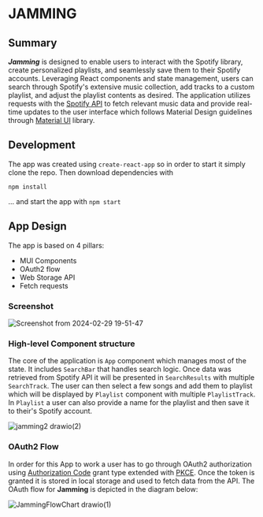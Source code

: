 # JAMMING

## Summary

**_Jamming_** is designed to enable users to interact with the Spotify library, create
personalized playlists, and seamlessly save them to their Spotify accounts. Leveraging React components and state
management, users can search through Spotify's extensive music collection, add tracks to a custom playlist, and
adjust the playlist contents as desired. The application utilizes requests with the
[Spotify API](https://developer.spotify.com/documentation/web-api) to fetch relevant
music data and provide real-time updates to the user interface which follows Material Design guidelines through
[Material UI](https://mui.com/material-ui/getting-started/) library.

## Development

The app was created using `create-react-app` so in order to start it simply clone the repo. Then download
dependencies with

`npm install`

... and start the app with `npm start`

## App Design

The app is based on 4 pillars:

- MUI Components
- OAuth2 flow
- Web Storage API
- Fetch requests

### Screenshot

![Screenshot from 2024-02-29 19-51-47](https://github.com/nowAnia/jamming/assets/152620390/d12575e7-e65f-4233-a5e1-f277fc1ed1e2)


### High-level Component structure

The core of the application is `App` component which manages most of the state. It includes `SearchBar` that handles
search logic. Once data was retrieved from Spotify API it will be presented in `SearchResults` with multiple
`SearchTrack`. The user can then select a few songs and add them to playlist which will be displayed by `Playlist`
component with multiple `PlaylistTrack`. In `Playlist` a user can also provide a name for the playlist and then save it
to their's Spotify account.

![jamming2 drawio(2)](https://github.com/nowAnia/jamming/assets/152620390/0175af97-0a01-4f75-a9f8-e56859b18c6c)


### OAuth2 Flow

In order for this App to work a user has to go through OAuth2 authorization using
[Authorization Code](https://oauth.net/2/grant-types/authorization-code/) grant type
extended with [PKCE](https://oauth.net/2/pkce/). Once the token is granted it is stored in local storage and used to
fetch data from the API. The OAuth flow for **Jamming** is depicted in the diagram below:

![JammingFlowChart drawio(1)](https://github.com/nowAnia/jamming/assets/152620390/9622e2f1-97c9-40fa-b29e-1c72374581b9)


